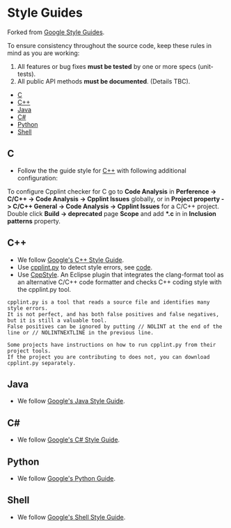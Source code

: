 # Style Guides
Forked from [Google Style Guides](https://github.com/google/styleguide).

To ensure consistency throughout the source code, keep these rules in mind as you are working:
1. All features or bug fixes **must be tested** by one or more specs (unit-tests).
2. All public API methods **must be documented**. (Details TBC).

 - [C](#cc)
 - [C++](#cpp)
 - [Java](#java)
 - [C#](#cs)
 - [Python](#py)
 - [Shell](#sh)
 
## <a name="cc"></a> C
* Follow the the guide style for [C++](cpp) with following additional configuration:

To configure Cpplint  checker for C go to **Code Analysis** in **Perference -> C/C++ -> Code Analysis -> Cpplint Issues** globally, or in **Project property -> C/C++ General -> Code Analysis -> Cpplint Issues** for a C/C++ project.
Double click **Build -> deprecated** page **Scope** and add **\*.c** in in **Inclusion patterns** property.

## <a name="cpp"></a> C++
* We follow [Google's C++ Style Guide](https://google.github.io/styleguide/cppguide.html).
* Use [cpplint.py](https://pypi.org/project/cpplint/) to detect style errors, see [code](https://raw.githubusercontent.com/google/styleguide/gh-pages/cpplint/cpplint.py).
* Use [CppStyle](https://github.com/wangzw/CppStyle). An Eclipse plugin that integrates the clang-format tool as an alternative C/C++ code formatter and checks C++ coding style with the cpplint.py tool.
```
cpplint.py is a tool that reads a source file and identifies many style errors.
It is not perfect, and has both false positives and false negatives, but it is still a valuable tool.
False positives can be ignored by putting // NOLINT at the end of the line or // NOLINTNEXTLINE in the previous line.

Some projects have instructions on how to run cpplint.py from their project tools.
If the project you are contributing to does not, you can download cpplint.py separately.
```

## <a name="java"></a> Java
* We follow [Google's Java Style Guide](https://google.github.io/styleguide/javaguide.html).

## <a name="cs"></a> C#
* We follow [Google's C# Style Guide](https://google.github.io/styleguide/csharp-style.html).

## <a name="py"></a> Python
* We follow [Google's Python Guide](https://google.github.io/styleguide/pyguide.html).

## <a name="sh"></a> Shell
* We follow [Google's Shell Style Guide](https://google.github.io/styleguide/shellguide.html).
